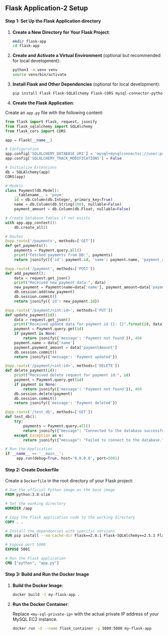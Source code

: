 
##  Flask Application-2 Setup

#### Step 1: Set Up the Flask Application directory

1. **Create a New Directory for Your Flask Project**:

    ```bash
    mkdir flask-app
    cd flask-app
    ```

2. **Create and Activate a Virtual Environment** (optional but recommended for local development):

    ```bash
    python3 -m venv venv
    source venv/bin/activate
    ```

3. **Install Flask and Other Dependencies** (optional for local development):

    ```bash
    pip install Flask Flask-SQLAlchemy Flask-CORS mysql-connector-python
    ```

4. **Create the Flask Application**:

Create an `app.py` file with the following content:

```python
from flask import Flask, request, jsonify
from flask_sqlalchemy import SQLAlchemy
from flask_cors import CORS

app = Flask(__name__)

# Configuration
app.config['SQLALCHEMY_DATABASE_URI'] = 'mysql+mysqlconnector://user:password@<mysql-instance-private-ip>/test_db'
app.config['SQLALCHEMY_TRACK_MODIFICATIONS'] = False

# Initialize Extensions
db = SQLAlchemy(app)
CORS(app)

# Models
class Payment(db.Model):
    __tablename__ = 'paym'
    id = db.Column(db.Integer, primary_key=True)
    name = db.Column(db.String(100), nullable=False)
    payment_amount = db.Column(db.Float, nullable=False)

# Create Database Tables if not exists
with app.app_context():
    db.create_all()

# Routes
@app.route('/payments', methods=['GET'])
def get_payments():
    payments = Payment.query.all()
    print("Fetched payments from DB:", payments)
    return jsonify([{'id': payment.id, 'name': payment.name, 'payment_amount': payment.payment_amount} for payment in payments])

@app.route('/payment', methods=['POST'])
def add_payment():
    data = request.get_json()
    print("Received new payment data:", data)
    new_payment = Payment(name=data['name'], payment_amount=data['paymentAmount'])
    db.session.add(new_payment)
    db.session.commit()
    return jsonify({'id': new_payment.id})

@app.route('/payment/<int:id>', methods=['PUT'])
def update_payment(id):
    data = request.get_json()
    print("Received update data for payment id {}: {}".format(id, data))
    payment = Payment.query.get(id)
    if payment is None:
        return jsonify({'message': 'Payment not found'}), 404
    payment.name = data['name']
    payment.payment_amount = data['paymentAmount']
    db.session.commit()
    return jsonify({'message': 'Payment updated'})

@app.route('/payment/<int:id>', methods=['DELETE'])
def delete_payment(id):
    print("Received delete request for payment id:", id)
    payment = Payment.query.get(id)
    if payment is None:
        return jsonify({'message': 'Payment not found'}), 404
    db.session.delete(payment)
    db.session.commit()
    return jsonify({'message': 'Payment deleted'})

@app.route('/test_db', methods=['GET'])
def test_db():
    try:
        payments = Payment.query.all()
        return jsonify({"message": "Connected to the database successfully!", "payment_count": len(payments)})
    except Exception as e:
        return jsonify({"message": "Failed to connect to the database.", "error": str(e)})

# Run the Application
if __name__ == '__main__':
     app.run(debug=True, host='0.0.0.0', port=5001)
```

#### Step 2: Create Dockerfile

Create a `Dockerfile` in the root directory of your Flask project:

```Dockerfile
# Use the official Python image as the base image
FROM python:3.8-slim

# Set the working directory
WORKDIR /app

# Copy the Flask application code to the working directory
COPY . .

# Install the dependencies with specific versions
RUN pip install --no-cache-dir Flask==2.0.1 Flask-SQLAlchemy==2.5.1 Flask-CORS==3.0.10 mysql-connector-python==8.0.25 Werkzeug==2.0.1 SQLAlchemy==1.3.23

# Expose port 5000
EXPOSE 5001

# Run the Flask application
CMD ["python", "app.py"]
```

#### Step 3: Build and Run the Docker Image

1. **Build the Docker Image**:

    ```bash
    docker build -t my-flask-app .
    ```

2. **Run the Docker Container**:

    Replace `<my-sql-private-ip>` with the actual private IP address of your MySQL EC2 instance.

    ```bash
    docker run -d --name flask_container -p 5000:5000 my-flask-app
    ```

